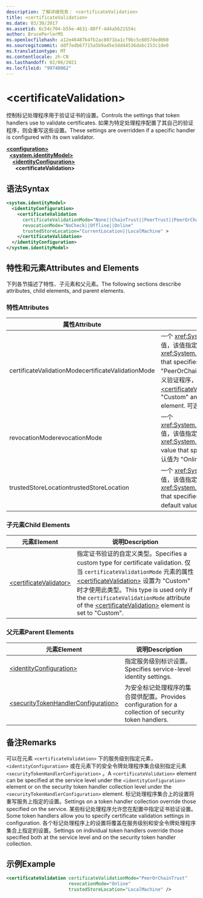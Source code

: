 ```yaml
---
description: 了解详细信息： <certificateValidation>
title: <certificateValidation>
ms.date: 03/30/2017
ms.assetid: 6c54c704-b55e-4631-88ff-4d4a5621554c
author: BrucePerlerMS
ms.openlocfilehash: a12e46487b4fb2ac8071ba1cf9bc5c6057ded060
ms.sourcegitcommit: ddf7edb67715a5b9a45e3dd44536dabc153c1de0
ms.translationtype: MT
ms.contentlocale: zh-CN
ms.lasthandoff: 02/06/2021
ms.locfileid: "99740062"
---
```

# \<certificateValidation>

<span data-ttu-id="be655-102">控制标记处理程序用于验证证书的设置。</span><span class="sxs-lookup"><span data-stu-id="be655-102">Controls the settings that token handlers use to validate certificates.</span></span> <span data-ttu-id="be655-103">如果为特定处理程序配置了其自己的验证程序，则会重写这些设置。</span><span class="sxs-lookup"><span data-stu-id="be655-103">These settings are overridden if a specific handler is configured with its own validator.</span></span>  
  
[**\<configuration>**](../configuration-element.md)\
&nbsp;&nbsp;[**\<system.identityModel>**](system-identitymodel.md)\
&nbsp;&nbsp;&nbsp;&nbsp;[**\<identityConfiguration>**](identityconfiguration.md)\
&nbsp;&nbsp;&nbsp;&nbsp;&nbsp;&nbsp;**\<certificateValidation>**  
  
## <a name="syntax"></a><span data-ttu-id="be655-104">语法</span><span class="sxs-lookup"><span data-stu-id="be655-104">Syntax</span></span>  
  
```xml  
<system.identityModel>  
  <identityConfiguration>  
    <certificateValidation  
      certificateValidationMode="None||ChainTrust||PeerTrust||PeerOrChainTrust||Custom"  
      revocationMode="NoCheck||Offline||Online"  
      trustedStoreLocation="CurrentLocation||LocalMachine" >  
    </certificateValidation>  
  </identityConfiguration>  
</system.identityModel>  
```  
  
## <a name="attributes-and-elements"></a><span data-ttu-id="be655-105">特性和元素</span><span class="sxs-lookup"><span data-stu-id="be655-105">Attributes and Elements</span></span>  

 <span data-ttu-id="be655-106">下列各节描述了特性、子元素和父元素。</span><span class="sxs-lookup"><span data-stu-id="be655-106">The following sections describe attributes, child elements, and parent elements.</span></span>  
  
### <a name="attributes"></a><span data-ttu-id="be655-107">特性</span><span class="sxs-lookup"><span data-stu-id="be655-107">Attributes</span></span>  
  
|<span data-ttu-id="be655-108">属性</span><span class="sxs-lookup"><span data-stu-id="be655-108">Attribute</span></span>|<span data-ttu-id="be655-109">说明</span><span class="sxs-lookup"><span data-stu-id="be655-109">Description</span></span>|  
|---------------|-----------------|  
|<span data-ttu-id="be655-110">certificateValidationMode</span><span class="sxs-lookup"><span data-stu-id="be655-110">certificateValidationMode</span></span>|<span data-ttu-id="be655-111">一个 <xref:System.ServiceModel.Security.X509CertificateValidationMode> 值，该值指定要用于 x.509 证书的验证模式。</span><span class="sxs-lookup"><span data-stu-id="be655-111">An <xref:System.ServiceModel.Security.X509CertificateValidationMode> value that specifies the validation mode to use for the X.509 certificate.</span></span> <span data-ttu-id="be655-112">默认值为 "PeerOrChainTrust"。</span><span class="sxs-lookup"><span data-stu-id="be655-112">The default value is "PeerOrChainTrust".</span></span> <span data-ttu-id="be655-113">若要指定自定义验证程序，请将此特性设置为 "Custom"，并使用元素指定验证程序 [\<certificateValidator>](certificatevalidator.md) 。</span><span class="sxs-lookup"><span data-stu-id="be655-113">To specify a custom validator, set this attribute to "Custom" and specify the validator using the [\<certificateValidator>](certificatevalidator.md) element.</span></span> <span data-ttu-id="be655-114">可选。</span><span class="sxs-lookup"><span data-stu-id="be655-114">Optional.</span></span>|  
|<span data-ttu-id="be655-115">revocationMode</span><span class="sxs-lookup"><span data-stu-id="be655-115">revocationMode</span></span>|<span data-ttu-id="be655-116">一个 <xref:System.Security.Cryptography.X509Certificates.X509RevocationMode> 值，该值指定要用于 x.509 证书的吊销模式。</span><span class="sxs-lookup"><span data-stu-id="be655-116">An <xref:System.Security.Cryptography.X509Certificates.X509RevocationMode> value that specifies the revocation mode to use for the X.509 certificate.</span></span> <span data-ttu-id="be655-117">默认值为 "Online"。</span><span class="sxs-lookup"><span data-stu-id="be655-117">The default value is "Online".</span></span> <span data-ttu-id="be655-118">可选。</span><span class="sxs-lookup"><span data-stu-id="be655-118">Optional.</span></span>|  
|<span data-ttu-id="be655-119">trustedStoreLocation</span><span class="sxs-lookup"><span data-stu-id="be655-119">trustedStoreLocation</span></span>|<span data-ttu-id="be655-120">一个 <xref:System.Security.Cryptography.X509Certificates.StoreLocation> 值，该值指定 x.509 证书存储区。</span><span class="sxs-lookup"><span data-stu-id="be655-120">A <xref:System.Security.Cryptography.X509Certificates.StoreLocation> value that specifies the X.509 certificate store.</span></span> <span data-ttu-id="be655-121">默认值为 "LocalMachine"。</span><span class="sxs-lookup"><span data-stu-id="be655-121">The default value is "LocalMachine".</span></span> <span data-ttu-id="be655-122">可选。</span><span class="sxs-lookup"><span data-stu-id="be655-122">Optional.</span></span>|  
  
### <a name="child-elements"></a><span data-ttu-id="be655-123">子元素</span><span class="sxs-lookup"><span data-stu-id="be655-123">Child Elements</span></span>  
  
|<span data-ttu-id="be655-124">元素</span><span class="sxs-lookup"><span data-stu-id="be655-124">Element</span></span>|<span data-ttu-id="be655-125">说明</span><span class="sxs-lookup"><span data-stu-id="be655-125">Description</span></span>|  
|-------------|-----------------|  
|[\<certificateValidator>](certificatevalidator.md)|<span data-ttu-id="be655-126">指定证书验证的自定义类型。</span><span class="sxs-lookup"><span data-stu-id="be655-126">Specifies a custom type for certificate validation.</span></span> <span data-ttu-id="be655-127">仅当 `certificateValidationMode` 元素的属性 [\<certificateValidation>](certificatevalidation.md) 设置为 "Custom" 时才使用此类型。</span><span class="sxs-lookup"><span data-stu-id="be655-127">This type is used only if the `certificateValidationMode` attribute of the [\<certificateValidation>](certificatevalidation.md) element is set to "Custom".</span></span>|  
  
### <a name="parent-elements"></a><span data-ttu-id="be655-128">父元素</span><span class="sxs-lookup"><span data-stu-id="be655-128">Parent Elements</span></span>  
  
|<span data-ttu-id="be655-129">元素</span><span class="sxs-lookup"><span data-stu-id="be655-129">Element</span></span>|<span data-ttu-id="be655-130">说明</span><span class="sxs-lookup"><span data-stu-id="be655-130">Description</span></span>|  
|-------------|-----------------|  
|[\<identityConfiguration>](identityconfiguration.md)|<span data-ttu-id="be655-131">指定服务级别标识设置。</span><span class="sxs-lookup"><span data-stu-id="be655-131">Specifies service-level identity settings.</span></span>|  
|[\<securityTokenHandlerConfiguration>](securitytokenhandlerconfiguration.md)|<span data-ttu-id="be655-132">为安全标记处理程序的集合提供配置。</span><span class="sxs-lookup"><span data-stu-id="be655-132">Provides configuration for a collection of security token handlers.</span></span>|  
  
## <a name="remarks"></a><span data-ttu-id="be655-133">备注</span><span class="sxs-lookup"><span data-stu-id="be655-133">Remarks</span></span>  

 <span data-ttu-id="be655-134">可以在元素 `<certificateValidation>` 下的服务级别指定元素， `<identityConfiguration>` 或在元素下的安全令牌处理程序集合级别指定元素 `<securityTokenHandlerConfiguration>` 。</span><span class="sxs-lookup"><span data-stu-id="be655-134">A `<certificateValidation>` element can be specified at the service level under the `<identityConfiguration>` element or on the security token handler collection level under the `<securityTokenHandlerConfiguration>` element.</span></span> <span data-ttu-id="be655-135">标记处理程序集合上的设置将重写服务上指定的设置。</span><span class="sxs-lookup"><span data-stu-id="be655-135">Settings on a token handler collection override those specified on the service.</span></span> <span data-ttu-id="be655-136">某些标记处理程序允许您在配置中指定证书验证设置。</span><span class="sxs-lookup"><span data-stu-id="be655-136">Some token handlers allow you to specify certificate validation settings in configuration.</span></span> <span data-ttu-id="be655-137">各个标记处理程序上的设置将覆盖在服务级别和安全令牌处理程序集合上指定的设置。</span><span class="sxs-lookup"><span data-stu-id="be655-137">Settings on individual token handlers override those specified both at the service level and on the security token handler collection.</span></span>  
  
## <a name="example"></a><span data-ttu-id="be655-138">示例</span><span class="sxs-lookup"><span data-stu-id="be655-138">Example</span></span>  
  
```xml  
<certificateValidation certificateValidationMode="PeerOrChainTrust"  
                       revocationMode="Online"  
                       trustedStoreLocation="LocalMachine" />  
```
